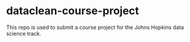 # dataclean-course-project
This repo is used to submit a course project for the Johns Hopkins data science track. 

